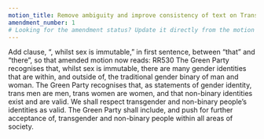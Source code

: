 ```yaml
---
motion_title: Remove ambiguity and improve consistency of text on Trans Rights
amendment_number: 1
# Looking for the amendment status? Update it directly from the motion page!
---
```


Add clause, “, whilst sex is immutable,” in first sentence, between “that” and “there”, so that amended motion now reads:
RR530 The Green Party recognises that, whilst sex is immutable, there are many gender identities that are within, and outside of, the traditional gender binary of man and woman. The Green Party recognises that, as statements of gender identity, trans men are men, trans women are women, and that non-binary identities exist and are valid. We shall respect transgender and non-binary people’s identities as valid. The Green Party shall include, and push for further acceptance of, transgender and non-binary people within all areas of society.
